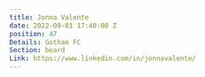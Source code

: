 ```yaml
---
title: Jonna Valente
date: 2022-09-01 17:40:00 Z
position: 47
Details: Gotham FC
Section: board
Link: https://www.linkedin.com/in/jonnavalente/
---
```


